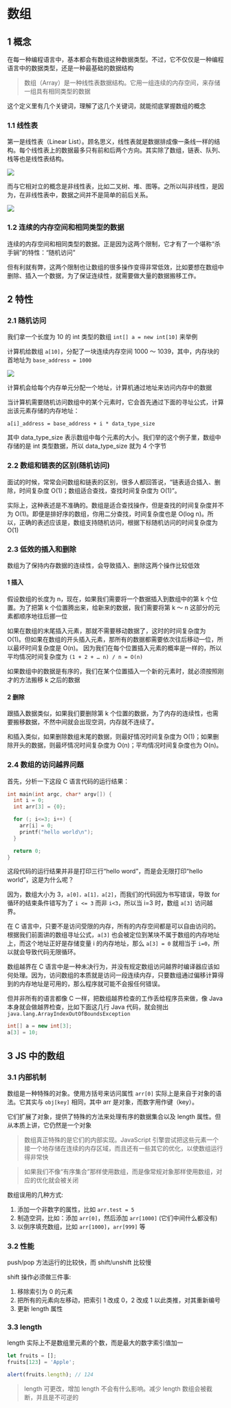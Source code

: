 # 数组

## 1 概念

在每一种编程语言中，基本都会有数组这种数据类型。不过，它不仅仅是一种编程语言中的数据类型，还是一种最基础的数据结构

> 数组（Array）是一种线性表数据结构。它用一组连续的内存空间，来存储一组具有相同类型的数据

这个定义里有几个关键词，理解了这几个关键词，就能彻底掌握数组的概念

### 1.1 线性表

第一是线性表（Linear List）。顾名思义，线性表就是数据排成像一条线一样的结构。每个线性表上的数据最多只有前和后两个方向。其实除了数组，链表、队列、栈等也是线性表结构。

![](../images/2-array_20210128143226.png)

而与它相对立的概念是非线性表，比如二叉树、堆、图等。之所以叫非线性，是因为，在非线性表中，数据之间并不是简单的前后关系。

![](../images/2-array_20210128143244.png)

### 1.2 连续的内存空间和相同类型的数据

连续的内存空间和相同类型的数据。正是因为这两个限制，它才有了一个堪称“杀手锏”的特性：“随机访问”

但有利就有弊，这两个限制也让数组的很多操作变得非常低效，比如要想在数组中删除、插入一个数据，为了保证连续性，就需要做大量的数据搬移工作。

## 2 特性

### 2.1 随机访问

我们拿一个长度为 10 的 int 类型的数组 `int[] a = new int[10]` 来举例

计算机给数组 `a[10]`，分配了一块连续内存空间 1000 ～ 1039，其中，内存块的首地址为 `base_address = 1000`

![](../images/2-array_20210128144159.png)

计算机会给每个内存单元分配一个地址，计算机通过地址来访问内存中的数据

当计算机需要随机访问数组中的某个元素时，它会首先通过下面的寻址公式，计算出该元素存储的内存地址：

```
a[i]_address = base_address + i * data_type_size
```

其中 data_type_size 表示数组中每个元素的大小。我们举的这个例子里，数组中存储的是 int 类型数据，所以 data_type_size 就为 4 个字节

### 2.2 数组和链表的区别(随机访问)

面试的时候，常常会问数组和链表的区别，很多人都回答说，“链表适合插入、删除，时间复杂度 O(1)；数组适合查找，查找时间复杂度为 O(1)”。

实际上，这种表述是不准确的。数组是适合查找操作，但是查找的时间复杂度并不为 O(1)。即便是排好序的数组，你用二分查找，时间复杂度也是 O(log n)。所以，正确的表述应该是，数组支持随机访问，根据下标随机访问的时间复杂度为 O(1)

### 2.3 低效的插入和删除

数组为了保持内存数据的连续性，会导致插入、删除这两个操作比较低效

#### 1 插入

假设数组的长度为 n，现在，如果我们需要将一个数据插入到数组中的第 k 个位置。为了把第 k 个位置腾出来，给新来的数据，我们需要将第 k ～ n 这部分的元素都顺序地往后挪一位

如果在数组的末尾插入元素，那就不需要移动数据了，这时的时间复杂度为 O(1)。但如果在数组的开头插入元素，那所有的数据都需要依次往后移动一位，所以最坏时间复杂度是 O(n)。 因为我们在每个位置插入元素的概率是一样的，所以平均情况时间复杂度为 `(1 + 2 + … n) / n = O(n)`

如果数组中的数据是有序的，我们在某个位置插入一个新的元素时，就必须按照刚才的方法搬移 k 之后的数据

#### 2 删除

跟插入数据类似，如果我们要删除第 k 个位置的数据，为了内存的连续性，也需要搬移数据，不然中间就会出现空洞，内存就不连续了。

和插入类似，如果删除数组末尾的数据，则最好情况时间复杂度为 O(1)；如果删除开头的数据，则最坏情况时间复杂度为 O(n)；平均情况时间复杂度也为 O(n)。

### 2.4 数组的访问越界问题

首先，分析一下这段 C 语言代码的运行结果：

```c
int main(int argc, char* argv[]) {
  int i = 0;
  int arr[3] = {0};

  for (; i<=3; i++) {
    arr[i] = 0;
    printf("hello world\n");
  }

  return 0;
}
```

这段代码的运行结果并非是打印三行“hello word”，而是会无限打印“hello world”，这是为什么呢？

因为，数组大小为 3，`a[0]，a[1]，a[2]`，而我们的代码因为书写错误，导致 for 循环的结束条件错写为了 `i <= 3` 而非 `i<3`，所以当 i=3 时，数组 `a[3]` 访问越界。

在 C 语言中，只要不是访问受限的内存，所有的内存空间都是可以自由访问的。根据我们前面讲的数组寻址公式，`a[3]` 也会被定位到某块不属于数组的内存地址上，而这个地址正好是存储变量 i 的内存地址，那么 `a[3] = 0` 就相当于 `i=0`，所以就会导致代码无限循环。

数组越界在 C 语言中是一种未决行为，并没有规定数组访问越界时编译器应该如何处理。因为，访问数组的本质就是访问一段连续内存，只要数组通过偏移计算得到的内存地址是可用的，那么程序就可能不会报任何错误。

但并非所有的语言都像 C 一样，把数组越界检查的工作丢给程序员来做，像 Java 本身就会做越界检查，比如下面这几行 Java 代码，就会抛出 `java.lang.ArrayIndexOutOfBoundsException`

```java
int[] a = new int[3];
a[3] = 10;
```

## 3 JS 中的数组

### 3.1 内部机制

数组是一种特殊的对象。使用方括号来访问属性 `arr[0]` 实际上是来自于对象的语法。它其实与 `obj[key]` 相同，其中 arr 是对象，而数字用作键（key）。

它们扩展了对象，提供了特殊的方法来处理有序的数据集合以及 length 属性。但从本质上讲，它仍然是一个对象

> 数组真正特殊的是它们的内部实现。JavaScript 引擎尝试把这些元素一个接一个地存储在连续的内存区域，而且还有一些其它的优化，以使数组运行得非常快

> 如果我们不像“有序集合”那样使用数组，而是像常规对象那样使用数组，对应的优化就会被关闭

数组误用的几种方式:

1. 添加一个非数字的属性，比如 `arr.test = 5`
2. 制造空洞，比如：添加 `arr[0]`，然后添加 `arr[1000]` (它们中间什么都没有)
3. 以倒序填充数组，比如 `arr[1000]`，`arr[999]` 等

### 3.2 性能

push/pop 方法运行的比较快，而 shift/unshift 比较慢

shift 操作必须做三件事:

1. 移除索引为 0 的元素
2. 把所有的元素向左移动，把索引 1 改成 0，2 改成 1 以此类推，对其重新编号
3. 更新 length 属性

### 3.3 length

length 实际上不是数组里元素的个数，而是最大的数字索引值加一

```javascript
let fruits = [];
fruits[123] = 'Apple';

alert(fruits.length); // 124
```

> length 可更改，增加 length 不会有什么影响。减少 length 数组会被截断，并且是不可逆的
